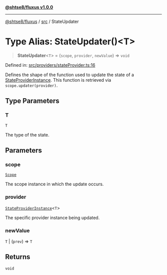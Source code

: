 [**@shtse8/fluxus v1.0.0**](../../README.md)

***

[@shtse8/fluxus](../../README.md) / [src](../README.md) / StateUpdater

# Type Alias: StateUpdater()\<T\>

> **StateUpdater**\<`T`\> = (`scope`, `provider`, `newValue`) => `void`

Defined in: [src/providers/stateProvider.ts:16](https://github.com/shtse8/fluxus/blob/4924e60e87ca8856c0bf61d7c46469f55d63d7b6/src/providers/stateProvider.ts#L16)

Defines the shape of the function used to update the state of a [StateProviderInstance](../interfaces/StateProviderInstance.md).
This function is retrieved via `scope.updater(provider)`.

## Type Parameters

### T

`T`

The type of the state.

## Parameters

### scope

[`Scope`](../classes/Scope.md)

The scope instance in which the update occurs.

### provider

[`StateProviderInstance`](../interfaces/StateProviderInstance.md)\<`T`\>

The specific provider instance being updated.

### newValue

`T` | (`prev`) => `T`

## Returns

`void`
